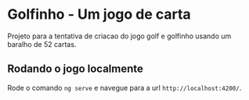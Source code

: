 # Golfinho - Um jogo de carta

Projeto para a tentativa de criacao do jogo golf e golfinho usando um baralho de 52 cartas.

## Rodando o jogo localmente

Rode o comando  `ng serve` e navegue para a url `http://localhost:4200/`. 

